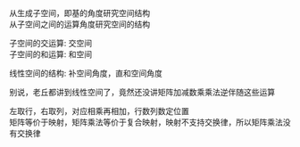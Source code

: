 从生成子空间，即基的角度研究空间结构  
从子空间之间的运算角度研究空间的结构  
  
子空间的交运算: 交空间  
子空间的和运算: 和空间  
  
线性空间的结构: 补空间角度，直和空间角度  
  
别说，老丘都讲到线性空间了，竟然还没讲矩阵加减数乘乘法逆伴随这些运算  
  
左取行，右取列，对应相乘再相加，行数列数定位置  
矩阵等价于映射，矩阵乘法等价于复合映射，映射不支持交换律，所以矩阵乘法没有交换律  
